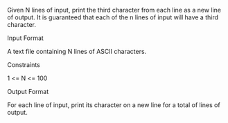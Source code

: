 
Given N lines of input, print the third character from each line as a new line of output. It is guaranteed that each of the n lines of input will have a third character.

Input Format

A text file containing N lines of ASCII characters.

Constraints

1 <= N <= 100

Output Format

For each line of input, print its  character on a new line for a total of  lines of output.
